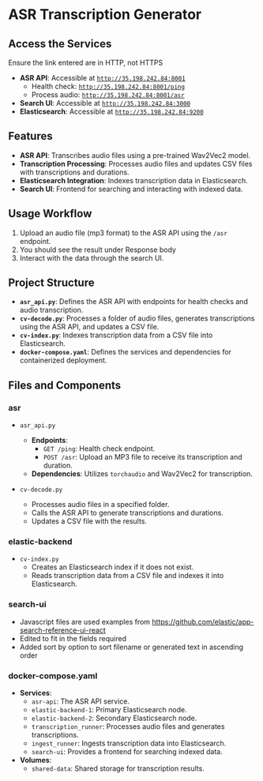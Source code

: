 # ASR Transcription Generator 

## Access the Services
Ensure the link entered are in HTTP, not HTTPS
- **ASR API**: Accessible at [`http://35.198.242.84:8001`](http://35.198.242.84:8001)
  - Health check: [`http://35.198.242.84:8001/ping`](http://35.198.242.84:8001/ping)
  - Process audio: [`http://35.198.242.84:8001/asr`](http://35.198.242.84:8001/asr)
- **Search UI**: Accessible at [`http://35.198.242.84:3000`](http://35.198.242.84:3000)
- **Elasticsearch**: Accessible at [`http://35.198.242.84:9200`](http://35.198.242.84:9200)


## Features
- **ASR API**: Transcribes audio files using a pre-trained Wav2Vec2 model.
- **Transcription Processing**: Processes audio files and updates CSV files with transcriptions and durations.
- **Elasticsearch Integration**: Indexes transcription data in Elasticsearch.
- **Search UI**: Frontend for searching and interacting with indexed data.

## Usage Workflow
1. Upload an audio file (mp3 format) to the ASR API using the `/asr` endpoint.
2. You should see the result under Response body
3. Interact with the data through the search UI.

## Project Structure
- **`asr_api.py`**: Defines the ASR API with endpoints for health checks and audio transcription.
- **`cv-decode.py`**: Processes a folder of audio files, generates transcriptions using the ASR API, and updates a CSV file.
- **`cv-index.py`**: Indexes transcription data from a CSV file into Elasticsearch.
- **`docker-compose.yaml`**: Defines the services and dependencies for containerized deployment.

## Files and Components

### asr
- `asr_api.py`
  - **Endpoints**:
    - `GET /ping`: Health check endpoint.
    - `POST /asr`: Upload an MP3 file to receive its transcription and duration.
  - **Dependencies**: Utilizes `torchaudio` and Wav2Vec2 for transcription.

 - `cv-decode.py`
   - Processes audio files in a specified folder.
   - Calls the ASR API to generate transcriptions and durations.
   - Updates a CSV file with the results.

### elastic-backend
 - `cv-index.py`
   - Creates an Elasticsearch index if it does not exist.
   - Reads transcription data from a CSV file and indexes it into Elasticsearch.

### search-ui
 - Javascript files are used examples from https://github.com/elastic/app-search-reference-ui-react
 - Edited to fit in the fields required
 - Added sort by option to sort filename or generated text in ascending order

### docker-compose.yaml
- **Services**:
  - `asr-api`: The ASR API service.
  - `elastic-backend-1`: Primary Elasticsearch node.
  - `elastic-backend-2`: Secondary Elasticsearch node.
  - `transcription_runner`: Processes audio files and generates transcriptions.
  - `ingest_runner`: Ingests transcription data into Elasticsearch.
  - `search-ui`: Provides a frontend for searching indexed data.
- **Volumes**:
  - `shared-data`: Shared storage for transcription results.

    